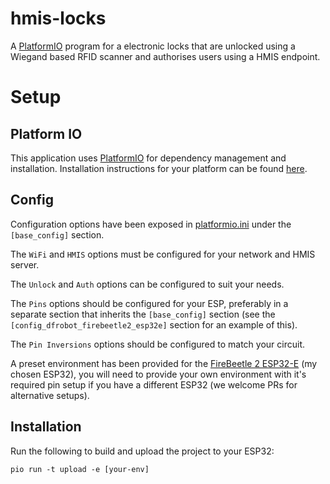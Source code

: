 # hmis-locks
A [PlatformIO](https://platformio.org/) program for a electronic locks that are unlocked using a Wiegand based RFID 
scanner and authorises users using a HMIS endpoint.

# Setup
## Platform IO
This application uses [PlatformIO](https://platformio.org/) for dependency management and installation. Installation
instructions for your platform can be found [here](https://platformio.org/install/cli).

## Config
Configuration options have been exposed in [platformio.ini](/platformio.ini) under the `[base_config]` section.

The `WiFi` and `HMIS` options must be configured for your network and HMIS server. 

The `Unlock` and `Auth` options can be configured to suit your needs. 

The `Pins` options should be configured for your ESP, preferably in a separate section that inherits the `[base_config]` 
section (see the `[config_dfrobot_firebeetle2_esp32e]` section for an example of this).

The `Pin Inversions` options should be configured to match your circuit.

A preset environment has been provided for the [FireBeetle 2 ESP32-E](https://wiki.dfrobot.com/FireBeetle_Board_ESP32_E_SKU_DFR0654#target_5)
(my chosen ESP32), you will need to provide your own environment with it's required pin setup if you have a different
ESP32 (we welcome PRs for alternative setups).

## Installation
Run the following to build and upload the project to your ESP32:
```shell
pio run -t upload -e [your-env]
```